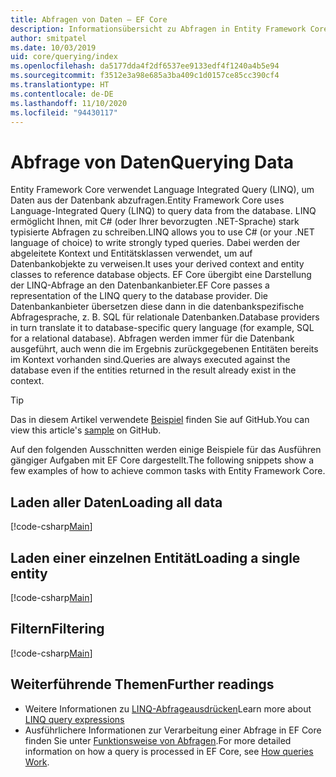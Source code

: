```yaml
---
title: Abfragen von Daten – EF Core
description: Informationsübersicht zu Abfragen in Entity Framework Core
author: smitpatel
ms.date: 10/03/2019
uid: core/querying/index
ms.openlocfilehash: da5177dda4f2df6537ee9133edf4f1240a4b5e94
ms.sourcegitcommit: f3512e3a98e685a3ba409c1d0157ce85cc390cf4
ms.translationtype: HT
ms.contentlocale: de-DE
ms.lasthandoff: 11/10/2020
ms.locfileid: "94430117"
---
```

# <a name="querying-data"></a><span data-ttu-id="62cb0-103">Abfrage von Daten</span><span class="sxs-lookup"><span data-stu-id="62cb0-103">Querying Data</span></span>

<span data-ttu-id="62cb0-104">Entity Framework Core verwendet Language Integrated Query (LINQ), um Daten aus der Datenbank abzufragen.</span><span class="sxs-lookup"><span data-stu-id="62cb0-104">Entity Framework Core uses Language-Integrated Query (LINQ) to query data from the database.</span></span> <span data-ttu-id="62cb0-105">LINQ ermöglicht Ihnen, mit C# (oder Ihrer bevorzugten .NET-Sprache) stark typisierte Abfragen zu schreiben.</span><span class="sxs-lookup"><span data-stu-id="62cb0-105">LINQ allows you to use C# (or your .NET language of choice) to write strongly typed queries.</span></span> <span data-ttu-id="62cb0-106">Dabei werden der abgeleitete Kontext und Entitätsklassen verwendet, um auf Datenbankobjekte zu verweisen.</span><span class="sxs-lookup"><span data-stu-id="62cb0-106">It uses your derived context and entity classes to reference database objects.</span></span> <span data-ttu-id="62cb0-107">EF Core übergibt eine Darstellung der LINQ-Abfrage an den Datenbankanbieter.</span><span class="sxs-lookup"><span data-stu-id="62cb0-107">EF Core passes a representation of the LINQ query to the database provider.</span></span> <span data-ttu-id="62cb0-108">Die Datenbankanbieter übersetzen diese dann in die datenbankspezifische Abfragesprache, z. B. SQL für relationale Datenbanken.</span><span class="sxs-lookup"><span data-stu-id="62cb0-108">Database providers in turn translate it to database-specific query language (for example, SQL for a relational database).</span></span> <span data-ttu-id="62cb0-109">Abfragen werden immer für die Datenbank ausgeführt, auch wenn die im Ergebnis zurückgegebenen Entitäten bereits im Kontext vorhanden sind.</span><span class="sxs-lookup"><span data-stu-id="62cb0-109">Queries are always executed against the database even if the entities returned in the result already exist in the context.</span></span>

> [!TIP]
> <span data-ttu-id="62cb0-110">Das in diesem Artikel verwendete [Beispiel](https://github.com/dotnet/EntityFramework.Docs/tree/master/samples/core/Querying/Overview) finden Sie auf GitHub.</span><span class="sxs-lookup"><span data-stu-id="62cb0-110">You can view this article's [sample](https://github.com/dotnet/EntityFramework.Docs/tree/master/samples/core/Querying/Overview) on GitHub.</span></span>

<span data-ttu-id="62cb0-111">Auf den folgenden Ausschnitten werden einige Beispiele für das Ausführen gängiger Aufgaben mit EF Core dargestellt.</span><span class="sxs-lookup"><span data-stu-id="62cb0-111">The following snippets show a few examples of how to achieve common tasks with Entity Framework Core.</span></span>

## <a name="loading-all-data"></a><span data-ttu-id="62cb0-112">Laden aller Daten</span><span class="sxs-lookup"><span data-stu-id="62cb0-112">Loading all data</span></span>

[!code-csharp[Main](../../../samples/core/Querying/Overview/Program.cs#LoadingAllData)]

## <a name="loading-a-single-entity"></a><span data-ttu-id="62cb0-113">Laden einer einzelnen Entität</span><span class="sxs-lookup"><span data-stu-id="62cb0-113">Loading a single entity</span></span>

[!code-csharp[Main](../../../samples/core/Querying/Overview/Program.cs#LoadingSingleEntity)]

## <a name="filtering"></a><span data-ttu-id="62cb0-114">Filtern</span><span class="sxs-lookup"><span data-stu-id="62cb0-114">Filtering</span></span>

[!code-csharp[Main](../../../samples/core/Querying/Overview/Program.cs#Filtering)]

## <a name="further-readings"></a><span data-ttu-id="62cb0-115">Weiterführende Themen</span><span class="sxs-lookup"><span data-stu-id="62cb0-115">Further readings</span></span>

- <span data-ttu-id="62cb0-116">Weitere Informationen zu [LINQ-Abfrageausdrücken](/dotnet/csharp/programming-guide/concepts/linq/basic-linq-query-operations)</span><span class="sxs-lookup"><span data-stu-id="62cb0-116">Learn more about [LINQ query expressions](/dotnet/csharp/programming-guide/concepts/linq/basic-linq-query-operations)</span></span>
- <span data-ttu-id="62cb0-117">Ausführlichere Informationen zur Verarbeitung einer Abfrage in EF Core finden Sie unter [Funktionsweise von Abfragen](xref:core/querying/how-query-works).</span><span class="sxs-lookup"><span data-stu-id="62cb0-117">For more detailed information on how a query is processed in EF Core, see [How queries Work](xref:core/querying/how-query-works).</span></span>
